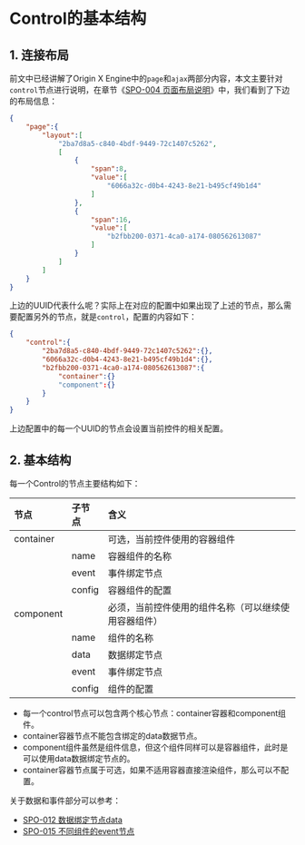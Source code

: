 # Control的基本结构

## 1. 连接布局

前文中已经讲解了Origin X Engine中的`page`和`ajax`两部分内容，本文主要针对`control`节点进行说明，在章节《[SPO-004 页面布局说明](/specification/3-origin-xgui-fan/spo-004-ye-mian-bu-ju-shuo-ming.html)》中，我们看到了下边的布局信息：

```json
{
    "page":{
        "layout":[
            "2ba7d8a5-c840-4bdf-9449-72c1407c5262",
            [
                {
                    "span":8,
                    "value":[
                        "6066a32c-d0b4-4243-8e21-b495cf49b1d4"
                    ]
                },
                {
                    "span":16,
                    "value":[
                        "b2fbb200-0371-4ca0-a174-080562613087"
                    ]
                }
            ]
        ]
    }
}
```

上边的UUID代表什么呢？实际上在对应的配置中如果出现了上述的节点，那么需要配置另外的节点，就是`control`，配置的内容如下：

```json
{
    "control":{
        "2ba7d8a5-c840-4bdf-9449-72c1407c5262":{},
        "6066a32c-d0b4-4243-8e21-b495cf49b1d4":{},
        "b2fbb200-0371-4ca0-a174-080562613087":{
            "container":{}
            "component":{}
        }
    }
}
```

上边配置中的每一个UUID的节点会设置当前控件的相关配置。

## 2. 基本结构

每一个Control的节点主要结构如下：

| 节点 | 子节点 | 含义 |
| :--- | :--- | :--- |
| container |  | 可选，当前控件使用的容器组件 |
|  | name | 容器组件的名称 |
|  | event | 事件绑定节点 |
|  | config | 容器组件的配置 |
| component |  | 必须，当前控件使用的组件名称（可以继续使用容器组件） |
|  | name | 组件的名称 |
|  | data | 数据绑定节点 |
|  | event | 事件绑定节点 |
|  | config | 组件的配置 |

* 每一个control节点可以包含两个核心节点：container容器和component组件。
* container容器节点不能包含绑定的data数据节点。
* component组件虽然是组件信息，但这个组件同样可以是容器组件，此时是可以使用data数据绑定节点的。
* container容器节点属于可选，如果不适用容器直接渲染组件，那么可以不配置。

关于数据和事件部分可以参考：

* [SPO-012 数据绑定节点data](/specification/3-origin-xgui-fan/spo-012-shu-ju-bang-ding-jie-dian-data.html)
* [SPO-015 不同组件的event节点](/specification/3-origin-xgui-fan/spo-015-bu-tong-zu-jian-de-event-jie-dian.html)



